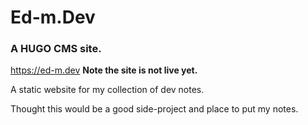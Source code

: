 # Ed-m.Dev

### A HUGO CMS site. 

https://ed-m.dev **Note the site is not live yet.**

A static website for my collection of dev notes. 

Thought this would be a good side-project and place to put my notes. 
